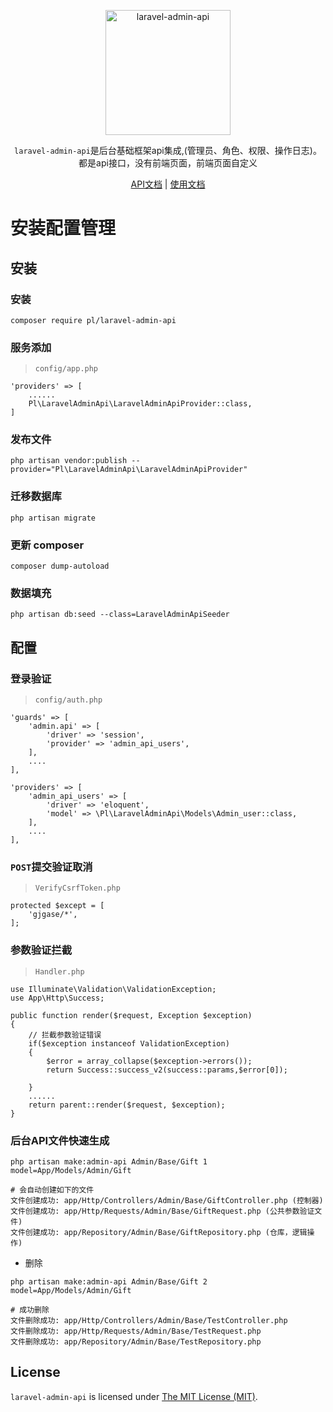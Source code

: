<p align="center">
<a href="http://laravel-admin-api.plasr.cn/">
<img src="http://test.plasr.cn/img/laravel-admin-api-logo.jpg" width="200" alt="laravel-admin-api">
</a>
<p align="center"><code>laravel-admin-api</code>是后台基础框架api集成,(管理员、角色、权限、操作日志)。都是api接口，没有前端页面，前端页面自定义</p>

<p align="center">
<a href="https://www.eolinker.com/#/share/index?shareCode=KUgsLJ">API文档</a> | 
<a href="http://laravel-admin-api.plasr.cn/">使用文档</a>
</p>


# 安装配置管理

## 安装

### 安装
```
composer require pl/laravel-admin-api
```

### 服务添加

> `config/app.php`

```
'providers' => [
    ......
    Pl\LaravelAdminApi\LaravelAdminApiProvider::class,
]
```

### 发布文件
```
php artisan vendor:publish --provider="Pl\LaravelAdminApi\LaravelAdminApiProvider"
```

### 迁移数据库
```
php artisan migrate
```

### 更新 composer
```
composer dump-autoload
```

### 数据填充
```
php artisan db:seed --class=LaravelAdminApiSeeder
```

## 配置

### 登录验证
> `config/auth.php`
```
'guards' => [
    'admin.api' => [
        'driver' => 'session',
        'provider' => 'admin_api_users',
    ],
    ....
],

'providers' => [
    'admin_api_users' => [
        'driver' => 'eloquent',
        'model' => \Pl\LaravelAdminApi\Models\Admin_user::class,
    ],
    ....
],
```

### `POST`提交验证取消
> `VerifyCsrfToken.php`
```
protected $except = [
    'gjgase/*',
];
```

### 参数验证拦截
>`Handler.php`
```
use Illuminate\Validation\ValidationException;
use App\Http\Success;

public function render($request, Exception $exception)
{
    // 拦截参数验证错误
    if($exception instanceof ValidationException)
    {
        $error = array_collapse($exception->errors());
        return Success::success_v2(success::params,$error[0]);

    }
    ......
    return parent::render($request, $exception);
}
```

### 后台API文件快速生成
```
php artisan make:admin-api Admin/Base/Gift 1 model=App/Models/Admin/Gift

# 会自动创建如下的文件
文件创建成功: app/Http/Controllers/Admin/Base/GiftController.php (控制器)
文件创建成功: app/Http/Requests/Admin/Base/GiftRequest.php (公共参数验证文件)
文件创建成功: app/Repository/Admin/Base/GiftRepository.php (仓库，逻辑操作)
```

- 删除
```
php artisan make:admin-api Admin/Base/Gift 2 model=App/Models/Admin/Gift

# 成功删除
文件删除成功: app/Http/Controllers/Admin/Base/TestController.php
文件删除成功: app/Http/Requests/Admin/Base/TestRequest.php
文件删除成功: app/Repository/Admin/Base/TestRepository.php

```

License
------------
`laravel-admin-api` is licensed under [The MIT License (MIT)](LICENSE).